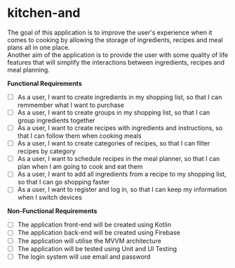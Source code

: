 # kitchen-and

The goal of this application is to improve the user's experience when it comes to cooking by allowing the storage of ingredients, recipes and meal plans all in one place. <br>
Another aim of the application is to provide the user with some quality of life features that will simplify the interactions between ingredients, recipes and meal planning.


<b>Functional Requirements</b>
- [ ] As a user, I want to create ingredients in my shopping list, so that I can remmember what I want to purchase
- [ ] As a user, I want to create groups in my shopping list, so that I can group ingredients together
- [ ] As a user, I want to create recipes with ingredients and instructions, so that I can follow them when cooking meals
- [ ] As a user, I want to create categories of recipes, so that I can filter recipes by category
- [ ] As a user, I want to schedule recipes in the meal planner, so that I can plan when I am going to cook and eat them
- [ ] As a user, I want to add all ingredients from a recipe to my shopping list, so that I can go shopping faster
- [ ] As a user, I want to register and log in, so that I can keep my information when I switch devices

<b>Non-Functional Requirements</b>
- [ ] The application front-end will be created using Kotlin
- [ ] The application back-end will be created using Firebase
- [ ] The application will utilise the MVVM architecture
- [ ] The application will be tested using Unit and UI Testing
- [ ] The login system will use email and password
